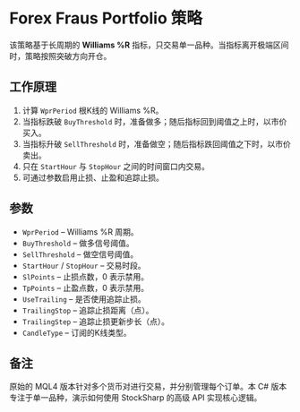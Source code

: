 # Forex Fraus Portfolio 策略

该策略基于长周期的 **Williams %R** 指标，只交易单一品种。当指标离开极端区间时，策略按照突破方向开仓。

## 工作原理

1. 计算 `WprPeriod` 根K线的 Williams %R。
2. 当指标跌破 `BuyThreshold` 时，准备做多；随后指标回到阈值之上时，以市价买入。
3. 当指标升破 `SellThreshold` 时，准备做空；随后指标跌回阈值之下时，以市价卖出。
4. 只在 `StartHour` 与 `StopHour` 之间的时间窗口内交易。
5. 可通过参数启用止损、止盈和追踪止损。

## 参数

- `WprPeriod` – Williams %R 周期。
- `BuyThreshold` – 做多信号阈值。
- `SellThreshold` – 做空信号阈值。
- `StartHour` / `StopHour` – 交易时段。
- `SlPoints` – 止损点数，0 表示禁用。
- `TpPoints` – 止盈点数，0 表示禁用。
- `UseTrailing` – 是否使用追踪止损。
- `TrailingStop` – 追踪止损距离（点）。
- `TrailingStep` – 追踪止损更新步长（点）。
- `CandleType` – 订阅的K线类型。

## 备注

原始的 MQL4 版本针对多个货币对进行交易，并分别管理每个订单。本 C# 版本专注于单一品种，演示如何使用 StockSharp 的高级 API 实现核心逻辑。
